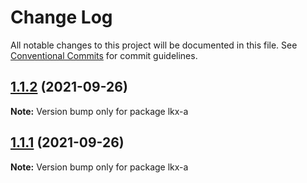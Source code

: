 # Change Log

All notable changes to this project will be documented in this file.
See [Conventional Commits](https://conventionalcommits.org) for commit guidelines.

## [1.1.2](https://github.com/liukexina/lerna-test/compare/lkx-a@1.1.1...lkx-a@1.1.2) (2021-09-26)

**Note:** Version bump only for package lkx-a





## [1.1.1](https://github.com/liukexina/lerna-test/compare/lkx-a@1.1.0...lkx-a@1.1.1) (2021-09-26)

**Note:** Version bump only for package lkx-a
